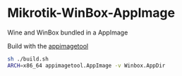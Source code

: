 # Mikrotik-WinBox-AppImage
Wine and WinBox bundled in a AppImage

Build with the [appimagetool](https://github.com/AppImage/AppImageKit/releases)

```bash
sh ./build.sh
ARCH=x86_64 appimagetool.AppImage -v Winbox.AppDir
```
